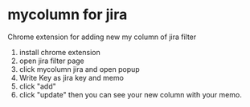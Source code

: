 # mycolumn for jira
Chrome extension for adding new my column of jira filter 

1. install chrome extension
2. open jira filter page
3. click mycolumn jira and open popup
4. Write Key as jira key and memo
5. click "add"
6. click "update" then you can see your new column with your memo. 
